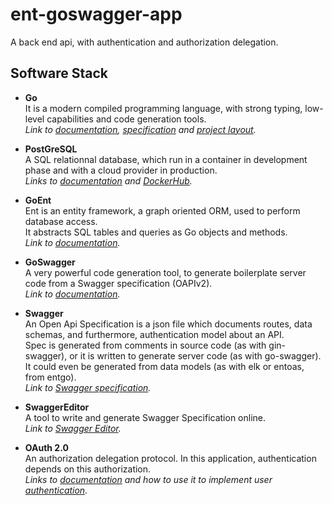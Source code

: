 # ent-goswagger-app

A back end api, with authentication and authorization delegation.

## Software Stack

- **Go**\
  It is a modern compiled programming language, with strong typing, low-level capabilities and code generation tools.\
  *Link to [documentation](https://go.dev/doc/), [specification](https://go.dev/ref/spec) and [project layout](https://github.com/golang-standards/project-layout).*

- **PostGreSQL**\
  A SQL relationnal database, which run in a container in development phase and with a cloud provider in production.\
  *Links to [documentation](https://www.postgresql.org/docs/14/index.html) and [DockerHub](https://hub.docker.com/_/postgres).*

- **GoEnt**\
  Ent is an entity framework, a graph oriented ORM, used to perform database access.\
  It abstracts SQL tables and queries as Go objects and methods.\
  *Link to [documentation](https://entgo.io/docs/getting-started/).*
  
- **GoSwagger**\
  A very powerful code generation tool, to generate boilerplate server code from a Swagger specification (OAPIv2).\
  *Link to [documentation](https://goswagger.io/).*
  
- **Swagger**\
  An Open Api Specification is a json file which documents routes, data schemas, and furthermore, authentication model about an API.\
  Spec is generated from comments in source code (as with gin-swagger), or it is written to generate server code (as with go-swagger). It could even be generated from data models (as with elk or entoas, from entgo).\
  *Link to [Swagger specification](https://swagger.io/specification/v2/).*
  
- **SwaggerEditor**\
  A tool to write and generate Swagger Specification online.\
  *Link to [Swagger Editor](https://editor.swagger.io/).*
  
- **OAuth 2.0**\
  An authorization delegation protocol. In this application, authentication depends on this authorization.\
  *Links to [documentation](https://oauth.net/2/) and how to use it to implement user [authentication](https://oauth.net/articles/authentication/).*
